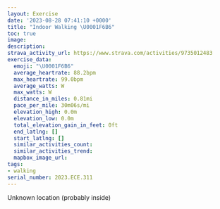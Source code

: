 ```yaml
---
layout: Exercise
date: '2023-08-28 07:41:10 +0000'
title: "Indoor Walking \U0001F6B6"
toc: true
image:
description:
strava_activity_url: https://www.strava.com/activities/9735012483
exercise_data:
  emoji: "\U0001F6B6"
  average_heartrate: 88.2bpm
  max_heartrate: 99.0bpm
  average_watts: W
  max_watts: W
  distance_in_miles: 0.81mi
  pace_per_mile: 30m06s/mi
  elevation_high: 0.0m
  elevation_low: 0.0m
  total_elevation_gain_in_feet: 0ft
  end_latlng: []
  start_latlng: []
  similar_activities_count:
  similar_activities_trend:
  mapbox_image_url:
tags:
- walking
serial_number: 2023.ECE.311
---
```

Unknown location (probably inside)
